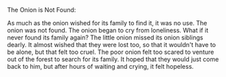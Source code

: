 The Onion is Not Found:

As much as the onion wished for its family to find it, it was no use.
The onion was not found.
The onion began to cry from loneliness.
What if it never found its family again?
The little onion missed its onion siblings dearly.
It almost wished that they were lost too, so that it wouldn't have to be alone, but that felt too cruel.
The poor onion felt too scared to venture out of the forest to search for its family.
It hoped that they would just come back to him, but after hours of waiting and crying, it felt hopeless.